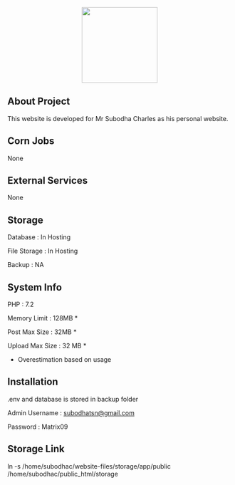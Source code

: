 <p align="center"><img src="https://i.ibb.co/Pm6dD9Z/image.png" width="170"></p>

## About Project

This website is developed for Mr Subodha Charles as his personal website.

## Corn Jobs

None

## External Services

None

## Storage

Database : In Hosting

File Storage : In Hosting

Backup : NA

## System Info

PHP : 7.2

Memory Limit : 128MB *

Post Max Size : 32MB *

Upload Max Size : 32 MB *


* Overestimation based on usage

## Installation

.env and database is stored in backup folder

Admin Username : subodhatsn@gmail.com

Password : Matrix09

## Storage Link

ln -s /home/subodhac/website-files/storage/app/public /home/subodhac/public_html/storage